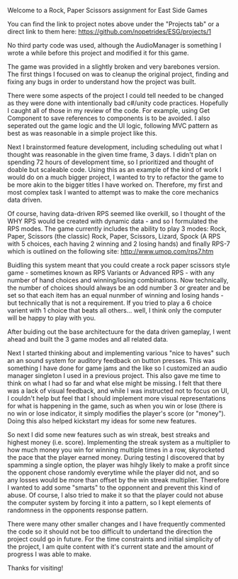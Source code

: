 Welcome to a Rock, Paper Scissors assignment for East Side Games

You can find the link to project notes above under the "Projects tab" or a direct link to them here:
https://github.com/nopetrides/ESG/projects/1

No third party code was used, although the AudioManager is something I wrote a while before this project and modified it for this game.

The game was provided in a slightly broken and very barebones version. The first things I focused on was to cleanup the original project, finding and fixing any bugs in order to understand how the project was built.

There were some aspects of the project I could tell needed to be changed as they were done with intentionally bad c#/unity code practices. Hopefully I caught all of those in my review of the code. For example, using Get Component to save references to components is to be avoided. I also seperated out the game logic and the UI logic, following MVC pattern as best as was reasonable in a simple project like this.

Next I brainstormed feature development, including scheduling out what I thought was reasonable in the given time frame, 3 days. I didn't plan on spending 72 hours of development time, so I prioritized and thought of doable but scaleable code. Using this as an example of the kind of work I would do on a much bigger project, I wanted to try to refactor the game to be more akin to the bigger titles I have worked on. Therefore, my first and most complex task I wanted to attempt was to make the core mechanics data driven.

Of course, having data-driven RPS seemed like overkill, so I thought of the WHY RPS would be created with dynamic data - and so I formulated the RPS modes. The game currently includes the ability to play 3 modes:
Rock, Paper, Scissors (the classic)
Rock, Paper, Scissors, Lizard, Spock (A RPS with 5 choices, each having 2 winning and 2 losing hands)
and finally RPS-7 which is outlined on the following site: http://www.umop.com/rps7.htm

Buidling this system meant that you could create a rock paper scissors style game - sometimes known as RPS Variants or Advanced RPS - with any number of hand choices and winning/losing combinations.
Now technically, the number of choices should always be an odd number 3 or greater and be set so that each item has an equal nunmber of winning and losing hands - but technically that is not a requirement. If you tried to play a 6 choice varient with 1 choice that beats all others... well, I think only the computer will be happy to play with you.

After buiding out the base architectuure for the data driven gameplay, I went ahead and built the 3 game modes and all related data.

Next I started thinking about and implementing various "nice to haves" such an an sound system for auditory feedback on button presses. This was something I have done for game jams and the like so I customized an audio manager singleton I used in a previous project. This also gave me time to think on what I had so far and what else might be missing. I felt that there was a lack of visual feedback, and while I was instructed not to focus on UI, I couldn't help but feel that I should implement more visual representations for what is happening in the game, such as when you win or lose (there is no win or lose indicator, it simply modifies the player's score (or "money"). Doing this also helped kickstart my ideas for some new features.

So next I did some new features such as win streak, best streaks and highest money (i.e. score). Implementing the streak system as a multiplier to how much money you win for winning multiple times in a row, skyrocketed the pace that the player earned money. During testing I discovered that by spamming a single option, the player was hihgly likely to make a profit since the opponent chose randomly everytime while the player did not, and so any losses would be more than offset by the win streak multiplier. Therefore I wanted to add some "smarts" to the opponnent and prevent this kind of abuse. Of course, I also tried to make it so that the player could not abuse the computer system by forcing it into a pattern, so I kept elements of randomness in the opponents response pattern.

There were many other smaller changes and I have frequently commented the code so it should not be too difficult to undertand the direction the project could go in future. For the time constraints and initial simplicity of the project, I am quite content with it's current state and the amount of progress I was able to make.

Thanks for visiting!
